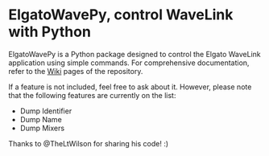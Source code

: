 # ElgatoWavePy, control WaveLink with Python

ElgatoWavePy is a Python package designed to control the Elgato WaveLink application using simple commands. 
For comprehensive documentation, refer to the [Wiki](https://github.com/Steepy12/ElgatoWavePy/wiki) pages of the repository.


If a feature is not included, feel free to ask about it. However, please note that the following features are currently on the list:
- Dump Identifier
- Dump Name
- Dump Mixers


Thanks to @TheLtWilson for sharing his code! :)
